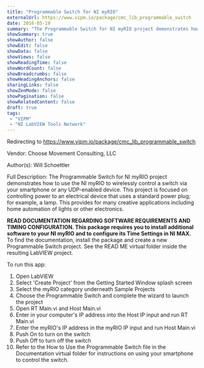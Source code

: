 ```yaml
---
title: "Programmable Switch for NI myRIO"
externalUrl: https://www.vipm.io/package/cmc_lib_programmable_switch
date: 2016-05-19
summary: "The Programmable Switch for NI myRIO project demonstrates how to use the NI myRIO to wirelessly control a switch via your smartphone or any UDP-enabled device."
showSummary: true
showAuthor: false
showEdit: false
showData: false
showViews: false
showReadingTime: false
showWordCount: false
showBreadcrumbs: false
showHeadingAnchors: false
sharingLinks: false
showZenMode: false
showPagination: false
showRelatedContent: false
draft: true
tags:
 - "VIPM"
 - "NI LabVIEW Tools Network"
---
```


Redirecting to https://www.vipm.io/package/cmc_lib_programmable_switch

Vendor: Choose Movement Consulting, LLC

Author(s): Will Schoettler
 
Full Description:
The Programmable Switch for NI myRIO project demonstrates how to use the NI myRIO to wirelessly control a switch via your smartphone or any UDP-enabled device. This project is focused on controlling power to an electrical device that uses a standard power plug; for example, a lamp. This provides for many creative applications including home automation of lights or other electronics.

**READ DOCUMENTATION REGARDING SOFTWARE REQUIREMENTS AND TIMING CONFIGURATION. This package requires you to install additional software to your NI myRIO and to configure its Time Settings in NI MAX.** To find the documentation, install the package and create a new Programmable Switch project. See the READ ME virtual folder inside the resulting LabVIEW project. 

To run this app:

1. Open LabVIEW
2. Select 'Create Project' from the Getting Started Window splash screen
3. Select the myRIO category underneath Sample Projects
4. Choose the Programmable Switch and complete the wizard to launch the project
5. Open RT Main.vi and Host Main.vi
6. Enter in your computer's IP address into the Host IP input and run RT Main.vi
7. Enter the myRIO's IP address in the myRIO IP input and run Host Main.vi
8. Push On to turn on the switch
9. Push Off to turn off the switch
10. Refer to the How to Use the Programmable Switch file in the Documentation virtual folder for instructions on using your smartphone to control the switch.